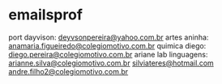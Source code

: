# emailsprof
port dayvison: deyvsonpereira@yahoo.com.br
artes aninha: anamaria.figueiredo@colegiomotivo.com.br
quimica diego: diego.pereira@colegiomotivo.com.br
ariane lab linguagens: arianne.silva@colegiomotivo.com.br
silviateres@hotmail.com
andre.filho2@colegiomotivo.com.br
